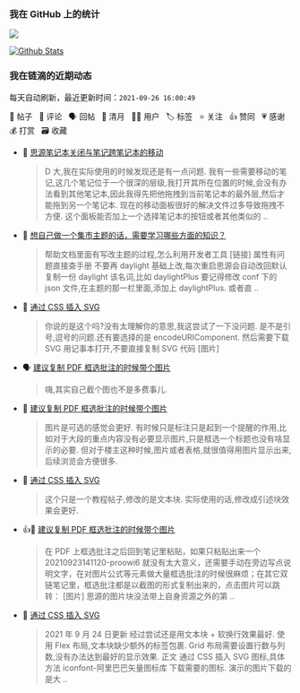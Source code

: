 ### 我在 GitHub 上的统计

<a title="Hits" target="_blank" href="https://github.com/Crowds21/Crowds21"><img src="https://hits.b3log.org/crowds21/crowds21.svg"></a>

[![Github Stats](https://github-readme-stats.vercel.app/api?username=crowds21&theme=tokyonight&show_icons=true)](https://github.com/crowds21)

<!--events start -->

### 我在链滴的近期动态

每天自动刷新，最近更新时间：`2021-09-26 16:00:49`

📝 帖子 &nbsp; 💬 评论 &nbsp; 🗣 回帖 &nbsp; 🌙 清月 &nbsp; 👨‍💻 用户 &nbsp; 🏷️ 标签 &nbsp; ⭐️ 关注 &nbsp; 👍 赞同 &nbsp; 💗 感谢 &nbsp; 💰 打赏 &nbsp; 🗃 收藏

* 💬 [思源笔记本关闭与笔记跨笔记本的移动](https://ld246.com/article/1627872116935/comment/1632639191955#comments)

  > D 大,我在实际使用的时候发现还是有一点问题. 我有一些需要移动的笔记,这几个笔记位于一个很深的层级,我打开其所在位置的时候,会没有办法看到其他笔记本,因此我得先把他拖拽到当前笔记本的最外层,然后才能拖到另一个笔记本. 现在的移动面板很好的解决文件过多导致拖拽不方便. 这个面板能否加上一个选择笔记本的按钮或者其他类似的 ..
* 💬 [想自己做一个集市主题的话，需要学习哪些方面的知识？](https://ld246.com/article/1632466999266/comment/1632471691920#comments)

  > 帮助文档里面有写改主题的过程,怎么利用开发者工具 [链接] 属性有问题直接查手册 不要再 daylight 基础上改,每次重启思源会自动改回默认 复制一份 daylight 该名词,比如 daylightPlus 要记得修改 conf 下的 json 文件,在主题的那一栏里面,添加上 daylightPlus. 或者直 ..
* 💬 [通过 CSS 插入 SVG](https://ld246.com/article/1632375373301/comment/1632469078148#comments)

  > 你说的是这个吗?没有太理解你的意思,我这尝试了一下没问题. 是不是引号,逗号的问题.还有要选择的是 encodeURIComponent. 然后需要下载 SVG 用记事本打开,不要直接复制 SVG 代码 [图片]
* 🗣 [建议复制 PDF 框选批注的时候带个图片](https://ld246.com/article/1632378417154/comment/1632400281614#comments)

  > 嗨,其实自己截个图也不是多费事儿.
* 💬 [建议复制 PDF 框选批注的时候带个图片](https://ld246.com/article/1632378417154/comment/1632400281614#comments)

  > 图片是可选的感觉会更好. 有时候只是标注只是起到一个提醒的作用,比如对于大段的重点内容没有必要显示图片,只是框选一个标题也没有啥显示的必要. 但对于楼主这种时候,图片或者表格,就很值得用图片显示出来,后续浏览会方便很多.
* 💬 [通过 CSS 插入 SVG](https://ld246.com/article/1632375373301/comment/1632388624062#comments)

  > 这个只是一个教程帖子,修改的是文本块. 实际使用的话,修改成引述块效果会更好.
* 👍📝 [建议复制 PDF 框选批注的时候带个图片](https://ld246.com/article/1632378417154)

  > 在 PDF 上框选批注之后回到笔记里粘贴，如果只粘贴出来一个 20210923141120-proowi6 就没有太大意义，还需要手动在旁边写点说明文字，在对图片公式等元素做大量框选批注的时候很麻烦；在其它双链笔记里，框选批注都是以截图的形式复制出来的，点击图片可以跳转： [图片] 思源的图片块没法带上自身资源之外的第 ..
* 📝 [通过 CSS 插入 SVG](https://ld246.com/article/1632375373301)

  > 2021 年 9 月 24 日更新 经过尝试还是用文本块 + 软换行效果最好. 使用 Flex 布局,文本块缺少额外的标签包裹. Grid 布局需要设置行数与列数,没有办法达到最好的显示效果. 正文 通过 CSS 插入 SVG 图标,具体方法 iconfont-阿里巴巴矢量图标库 下载需要的图标. 演示的图片下载的是大 ..


<!--events end -->
